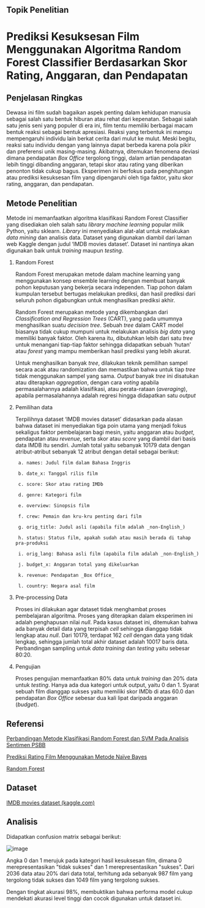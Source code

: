 ## Topik Penelitian
# Prediksi Kesuksesan Film Menggunakan Algoritma Random Forest Classifier Berdasarkan Skor Rating, Anggaran, dan Pendapatan

## Penjelasan Ringkas
Dewasa ini film sudah bagaikan aspek penting dalam kehidupan manusia sebagai salah satu bentuk hiburan atau rehat dari kepenatan. Sebagai salah satu jenis seni yang populer di era ini, film tentu memiliki berbagai macam bentuk reaksi sebagai bentuk apresiasi. Reaksi yang terbentuk ini mampu mempengaruhi individu lain berkat cerita dari mulut ke mulut. Meski begitu, reaksi satu individu dengan yang lainnya dapat berbeda karena pola pikir dan preferensi unik masing-masing. Akibatnya, ditemukan fenomena deviasi dimana pendapatan _Box Office_ tergolong tinggi, dalam artian pendapatan lebih tinggi dibanding anggaran, tetapi skor atau rating yang diberikan penonton tidak cukup bagus. Eksperimen ini berfokus pada penghitungan atau prediksi kesuksesan film yang dipengaruhi oleh tiga faktor, yaitu skor rating, anggaran, dan pendapatan.

## Metode Penelitian
Metode ini memanfaatkan algoritma klasifikasi Random Forest Classifier yang disediakan oleh salah satu _library machine learning_ popular milik Python, yaitu sklearn. _Library_ ini menyediakan alat-alat untuk melakukan _data mining_ dan analisis data. Dataset yang digunakan diambil dari laman web Kaggle dengan judul ‘IMDB movies dataset’. Dataset ini nantinya akan digunakan baik untuk _training_ maupun _testing_.

1. Random Forest

   Random Forest merupakan metode dalam machine learning yang menggunakan konsep ensemble learning dengan membuat banyak pohon keputusan yang bekerja secara independen. Tiap pohon dalam kumpulan tersebut bertugas melakukan prediksi, dan hasil prediksi dari seluruh pohon digabungkan untuk menghasilkan prediksi akhir.

   Random Forest merupakan metode yang dikembangkan dari _Classification and Regression Trees_ (CART), yang pada umumnya menghasilkan suatu _decision tree_. Sebuah _tree_ dalam CART model biasanya tidak cukup mumpuni untuk melakukan analisis _big data_ yang memiliki banyak faktor. Oleh karena itu, dibutuhkan lebih dari satu _tree_ untuk menangani tiap-tiap faktor sehingga didapatkan sebuah ‘hutan’ atau _forest_ yang mampu memberikan hasil prediksi yang lebih akurat. 

   Untuk menghasilkan banyak _tree_, dilakukan teknik pemilihan sampel secara acak atau randomization dan memastikan bahwa untuk tiap _tree_ tidak menggunakan sampel yang sama. _Output_ banyak _tree_ ini disatukan atau diterapkan _aggregation_, dengan cara _voting_ apabila permasalahannya adalah klasifikasi, atau perata-rataan (_averaging_), apabila permasalahannya adalah regresi hingga didapatkan satu _output_

3.	Pemilihan data

  	Terpilihnya dataset ‘IMDB movies dataset’ didasarkan pada alasan bahwa dataset ini menyediakan tiga poin utama yang menjadi fokus sekaligus faktor pembelajaran bagi mesin, yaitu anggaran atau _budget_, pendapatan atau _revenue_, serta skor atau _score_ yang diambil dari basis data IMDB itu sendiri. Jumlah total yaitu sebanyak 10179 data dengan atribut-atribut sebanyak 12 atribut dengan detail sebagai berikut:
  	
         a.	names: Judul film dalam Bahasa Inggris
     	
         b.	date_x: Tanggal rilis film
     	 
         c.	score: Skor atau rating IMDb
     	
         d.	genre: Kategori film
     	
         e.	overview: Sinopsis film
     	
         f.	crew: Pemain dan kru-kru penting dari film
     	
         g.	orig_title: Judul asli (apabila film adalah _non-English_)
     	
         h.	status: Status film, apakah sudah atau masih berada di tahap pra-produksi
     	
         i.	orig_lang: Bahasa asli film (apabila film adalah _non-English_)
     	
         j.	budget_x: Anggaran total yang dikeluarkan
     	
         k.	revenue: Pendapatan _Box Office_
     	
         l.	country: Negara asal film 

5.	Pre-processing Data

      Proses ini dilakukan agar dataset tidak menghambat proses pembelajaran algoritma. Proses yang diterapkan dalam eksperimen ini adalah penghapusan nilai _null_. Pada kasus dataset ini, ditemukan bahwa ada banyak detail data yang terpisah _cell_ sehingga dianggap tidak lengkap atau _null_. Dari 10179, terdapat 162 _cell_ dengan data yang tidak lengkap, sehingga jumlah total akhir dataset adalah 10017 baris data. Perbandingan sampling untuk _data training_ dan _testing_ yaitu sebesar 80:20.

7. Pengujian

      Proses pengujian memanfaatkan 80% data untuk _training_ dan 20% data untuk _testing_. Hanya ada dua kategori untuk output, yaitu 0 dan 1. Syarat sebuah film dianggap sukses yaitu memiliki skor IMDb di atas 60.0 dan pendapatan _Box Office_ sebesar dua kali lipat daripada anggaran (_budget_).

## Referensi
[Perbandingan Metode Klasifikasi Random Forest dan SVM Pada Analisis Sentimen PSBB](https://www.researchgate.net/publication/352278601_Perbandingan_Metode_Klasifikasi_Random_Forest_dan_SVM_Pada_Analisis_Sentimen_PSBB)

[Prediksi Rating Film Menggunakan Metode Naïve Bayes](https://www.researchgate.net/publication/314356915_Prediksi_Rating_Film_Menggunakan_Metode_Naive_Bayes)

[Random Forest](https://meridian.allenpress.com/jim/article/47/1/31/131479/Random-Forest)

## Dataset
[IMDB movies dataset (kaggle.com)](https://www.kaggle.com/datasets/ashpalsingh1525/imdb-movies-dataset)

## Analisis
Didapatkan confusion matrix sebagai berikut: 

![image](https://github.com/claradivap512/riset-informatika/assets/112915547/5404b72d-ad98-4fb6-9040-61513e2da9b9)

Angka 0 dan 1 merujuk pada kategori hasil kesuksesan film, dimana 0 merepresentasikan "tidak sukses" dan 1 merepresentasikan "sukses". Dari 2036 data atau 20% dari data total, terhitung ada sebanyak 987 film yang tergolong tidak sukses dan 1049 film yang tergolong sukses.

Dengan tingkat akurasi 98%, membuktikan bahwa performa model cukup mendekati akurasi level tinggi dan cocok digunakan untuk dataset ini.
